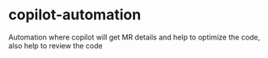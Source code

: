 # copilot-automation
Automation where copilot will get MR details and help to optimize the code, also help to review the code
